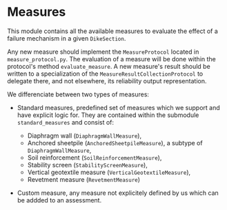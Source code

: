 # Measures

This module contains all the available measures to evaluate the effect of a failure mechanism in a given `DikeSection`.

Any new measure should implement the `MeasureProtocol` located in `measure_protocol.py`. The evaluation of a measure will be done within the protocol's method `evaluate_measure`. A new measure's result should be written to a specialization of the `MeasureResultCollectionProtocol` to delegate there, and not elsewhere, its reliability output representation.

We differenciate between two types of measures:

- Standard measures, predefined set of measures which we support and have explicit logic for. They are contained within the submodule `standard_measures` and consist of:
    - Diaphragm wall (`DiaphragmWallMeasure`),
    - Anchored sheetpile (`AnchoredSheetpileMeasure`), a subtype of `DiaphragmWallMeasure`,
    - Soil reinforcement (`SoilReinforcementMeasure`),
    - Stability screen (`StabilityScreenMeasure`),
    - Vertical geotextile measure (`VerticalGeotextileMeasure`),
    - Revetment measure (`RevetmentMeasure`)

- Custom measure, any measure not explicitely defined by us which can be addded to an assessment.